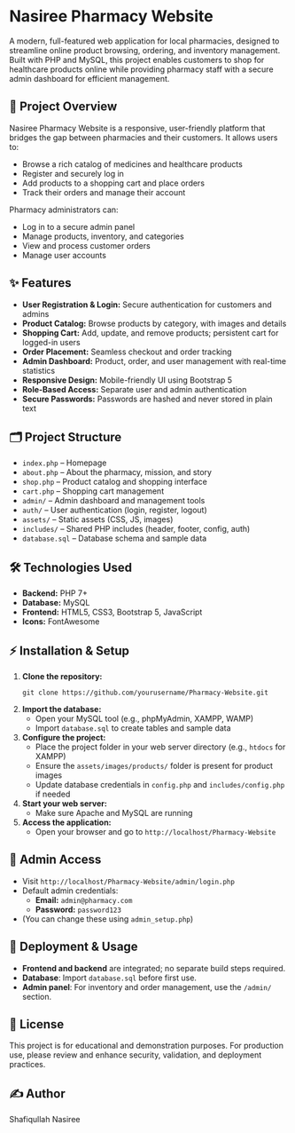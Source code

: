 # Nasiree Pharmacy Website

A modern, full-featured web application for local pharmacies, designed to streamline online product browsing, ordering, and inventory management. Built with PHP and MySQL, this project enables customers to shop for healthcare products online while providing pharmacy staff with a secure admin dashboard for efficient management.

## 🚀 Project Overview
Nasiree Pharmacy Website is a responsive, user-friendly platform that bridges the gap between pharmacies and their customers. It allows users to:
- Browse a rich catalog of medicines and healthcare products
- Register and securely log in
- Add products to a shopping cart and place orders
- Track their orders and manage their account

Pharmacy administrators can:
- Log in to a secure admin panel
- Manage products, inventory, and categories
- View and process customer orders
- Manage user accounts

## ✨ Features
- **User Registration & Login:** Secure authentication for customers and admins
- **Product Catalog:** Browse products by category, with images and details
- **Shopping Cart:** Add, update, and remove products; persistent cart for logged-in users
- **Order Placement:** Seamless checkout and order tracking
- **Admin Dashboard:** Product, order, and user management with real-time statistics
- **Responsive Design:** Mobile-friendly UI using Bootstrap 5
- **Role-Based Access:** Separate user and admin authentication
- **Secure Passwords:** Passwords are hashed and never stored in plain text

## 🗂️ Project Structure
- `index.php` – Homepage
- `about.php` – About the pharmacy, mission, and story
- `shop.php` – Product catalog and shopping interface
- `cart.php` – Shopping cart management
- `admin/` – Admin dashboard and management tools
- `auth/` – User authentication (login, register, logout)
- `assets/` – Static assets (CSS, JS, images)
- `includes/` – Shared PHP includes (header, footer, config, auth)
- `database.sql` – Database schema and sample data

## 🛠️ Technologies Used
- **Backend:** PHP 7+
- **Database:** MySQL
- **Frontend:** HTML5, CSS3, Bootstrap 5, JavaScript
- **Icons:** FontAwesome

## ⚡ Installation & Setup
1. **Clone the repository:**
   ```
   git clone https://github.com/yourusername/Pharmacy-Website.git
   ```
2. **Import the database:**
   - Open your MySQL tool (e.g., phpMyAdmin, XAMPP, WAMP)
   - Import `database.sql` to create tables and sample data
3. **Configure the project:**
   - Place the project folder in your web server directory (e.g., `htdocs` for XAMPP)
   - Ensure the `assets/images/products/` folder is present for product images
   - Update database credentials in `config.php` and `includes/config.php` if needed
4. **Start your web server:**
   - Make sure Apache and MySQL are running
5. **Access the application:**
   - Open your browser and go to `http://localhost/Pharmacy-Website`

## 👤 Admin Access
- Visit `http://localhost/Pharmacy-Website/admin/login.php`
- Default admin credentials:
  - **Email:** `admin@pharmacy.com`
  - **Password:** `password123`
- (You can change these using `admin_setup.php`)

## 🚚 Deployment & Usage
- **Frontend and backend** are integrated; no separate build steps required.
- **Database**: Import `database.sql` before first use.
- **Admin panel**: For inventory and order management, use the `/admin/` section.

## 📄 License
This project is for educational and demonstration purposes. For production use, please review and enhance security, validation, and deployment practices.

## ✍️ Author
Shafiqullah Nasiree
